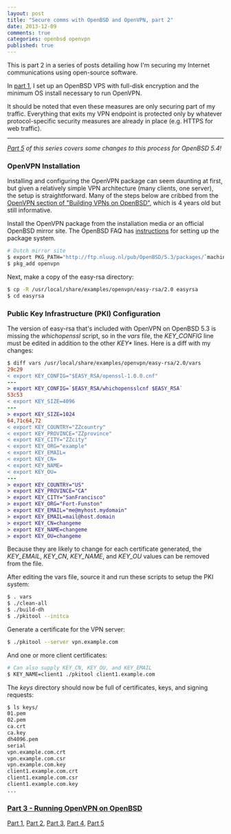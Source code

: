 ```yaml
---
layout: post
title: "Secure comms with OpenBSD and OpenVPN, part 2"
date: 2013-12-09
comments: true
categories: openbsd openvpn
published: true
---
```


This is part 2 in a series of posts detailing how I'm securing my Internet communications using open-source software.

In [part 1][part1], I set up an OpenBSD VPS with full-disk encryption and the minimum OS install necessary to run OpenVPN.

It should be noted that even these measures are only securing part of my traffic. Everything that exits my VPN endpoint is protected only by whatever protocol-specific security measures are already in place (e.g. HTTPS for web traffic).

---

_[Part 5][part5] of this series covers some changes to this process for OpenBSD 5.4!_

### OpenVPN Installation

Installing and configuring the OpenVPN package can seem daunting at first, but given a relatively simple VPN architecture (many clients, one server), the setup is straightforward. Many of the steps below are cribbed from the [OpenVPN section of "Building VPNs on OpenBSD"](http://www.kernel-panic.it/openbsd/vpn/vpn4.html), which is 4 years old but still informative.

<!-- more -->

Install the OpenVPN package from the installation media or an official OpenBSD mirror site. The OpenBSD FAQ has [instructions](http://www.openbsd.org/faq/faq15.html#Easy) for setting up the package system.

``` bash
# Dutch mirror site
$ export PKG_PATH="http://ftp.nluug.nl/pub/OpenBSD/5.3/packages/`machine -a`"
$ pkg_add openvpn
```

Next, make a copy of the easy-rsa directory:

``` bash
$ cp -R /usr/local/share/examples/openvpn/easy-rsa/2.0 easyrsa
$ cd easyrsa
```

### Public Key Infrastructure (PKI) Configuration

The version of easy-rsa that's included with OpenVPN on OpenBSD 5.3 is missing the _whichopenssl_ script, so in the _vars_ file, the _KEY\_CONFIG_ line must be edited in addition to the other _KEY\*_ lines. Here is a diff with my changes:

``` diff
$ diff vars /usr/local/share/examples/openvpn/easy-rsa/2.0/vars
29c29
< export KEY_CONFIG="$EASY_RSA/openssl-1.0.0.cnf"
---
> export KEY_CONFIG=`$EASY_RSA/whichopensslcnf $EASY_RSA`
53c53
< export KEY_SIZE=4096
---
> export KEY_SIZE=1024
64,71c64,72
< export KEY_COUNTRY="ZZcountry"
< export KEY_PROVINCE="ZZprovince"
< export KEY_CITY="ZZcity"
< export KEY_ORG="example"
< export KEY_EMAIL=
< export KEY_CN=
< export KEY_NAME=
< export KEY_OU=
---
> export KEY_COUNTRY="US"
> export KEY_PROVINCE="CA"
> export KEY_CITY="SanFrancisco"
> export KEY_ORG="Fort-Funston"
> export KEY_EMAIL="me@myhost.mydomain"
> export KEY_EMAIL=mail@host.domain
> export KEY_CN=changeme
> export KEY_NAME=changeme
> export KEY_OU=changeme
```

Because they are likely to change for each certificate generated, the _KEY\_EMAIL_, _KEY\_CN_, _KEY\_NAME_, and _KEY\_OU_ values can be removed from the file.

After editing the vars file, source it and run these scripts to setup the PKI system:

``` bash
$ . vars
$ ./clean-all
$ ./build-dh
$ ./pkitool --initca
```

Generate a certificate for the VPN server:

``` bash
$ ./pkitool --server vpn.example.com
```

And one or more client certificates:

``` bash
# Can also supply KEY_CN, KEY_OU, and KEY_EMAIL
$ KEY_NAME=client1 ./pkitool client1.example.com
```

The _keys_ directory should now be full of certificates, keys, and signing requests:

``` bash
$ ls keys/
01.pem
02.pem
ca.crt
ca.key
dh4096.pem
serial
vpn.example.com.crt
vpn.example.com.csr
vpn.example.com.key
client1.example.com.crt
client1.example.com.csr
client1.example.com.key
...
```

### [Part 3 - Running OpenVPN on OpenBSD][part3]

[Part 1][part1], [Part 2][part2], [Part 3][part3], [Part 4][part4], [Part 5][part5]

[part1]:/blog/2013/12/07/secure-comms-with-openbsd-and-openvpn-part-1/
[part2]:/blog/2013/12/09/secure-comms-with-openbsd-and-openvpn-part-2/
[part3]:/blog/2013/12/11/secure-comms-with-openbsd-and-openvpn-part-3/
[part4]:/blog/2013/12/14/secure-comms-with-openbsd-and-openvpn-part-4/
[part5]:/blog/2013/12/15/secure-comms-with-openbsd-and-openvpn-part-5/
